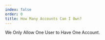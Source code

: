 ```yaml
---
index: false
order: 0
title: How Many Accounts Can I Own?
---
```

We Only Allow One User to Have One Account.